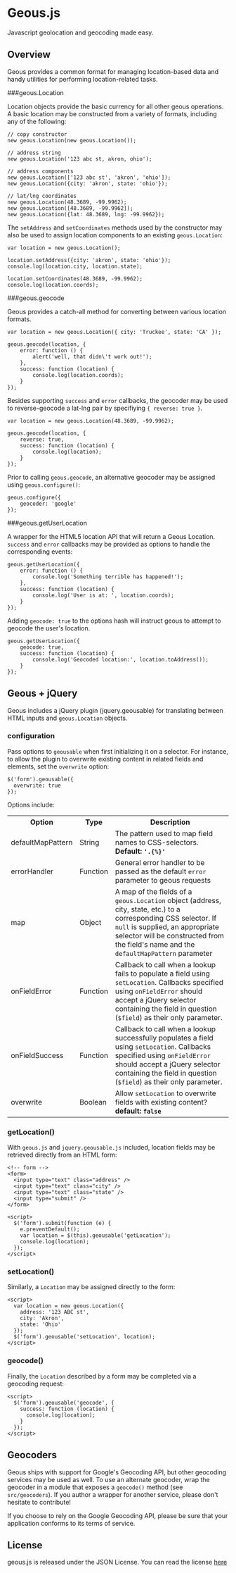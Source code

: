 Geous.js
===============

Javascript geolocation and geocoding made easy.

Overview
--------

Geous provides a common format for managing location-based data and handy utilities for performing location-related tasks.

###geous.Location

Location objects provide the basic currency for all other geous operations. A basic location may be constructed from a variety of formats, including any of the following:

    // copy constructor
    new geous.Location(new geous.Location());

    // address string
    new geous.Location('123 abc st, akron, ohio');

    // address components
    new geous.Location(['123 abc st', 'akron', 'ohio']);
    new geous.Location({city: 'akron', state: 'ohio'});

    // lat/lng coordinates
    new geous.Location(48.3689, -99.9962);
    new geous.Location([48.3689, -99.9962]);
    new geous.Location({lat: 48.3689, lng: -99.9962});

The `setAddress` and `setCoordinates` methods used by the constructor may also be used to assign location components to an existing `geous.Location`:

    var location = new geous.Location();

    location.setAddress({city: 'akron', state: 'ohio'});
    console.log(location.city, location.state);

    location.setCoordinates(48.3689, -99.9962);
    console.log(location.coords);

###geous.geocode

Geous provides a catch-all method for converting between various location formats. 

    var location = new geous.Location({ city: 'Truckee', state: 'CA' });

    geous.geocode(location, {
        error: function () {
            alert('well, that didn\'t work out!');
        },
        success: function (location) {
            console.log(location.coords);
        }
    });

Besides supporting `success` and `error` callbacks, the geocoder may be used to reverse-geocode a lat-lng pair by specifiying `{ reverse: true }`.

    var location = new geous.Location(48.3689, -99.9962);

    geous.geocode(location, {
        reverse: true,
        success: function (location) {
            console.log(location);
        }
    });

Prior to calling `geous.geocode`, an alternative geocoder may be assigned using `geous.configure()`:

    geous.configure({
        geocoder: 'google'
    });


###geous.getUserLocation

A wrapper for the HTML5 location API that will return a Geous Location. `success` and `error` callbacks may be provided as options to handle the corresponding events:

    geous.getUserLocation({
        error: function () {
            console.log('Something terrible has happened!');
        },
        success: function (location) {
            console.log('User is at: ', location.coords);
        }
    });

Adding `geocode: true` to the options hash will instruct geous to attempt to geocode the user's location.

    geous.getUserLocation({
        geocode: true,
        success: function (location) {
            console.log('Geocoded location:', location.toAddress());
        }
    });

Geous + jQuery
--------------

Geous includes a jQuery plugin (jquery.geousable) for translating between HTML inputs and `geous.Location` objects.

### configuration

Pass options to `geousable` when first initializing it on a selector. For instance, to allow the plugin to overwrite existing content in related fields and elements, set the `overwrite` option:

    $('form').geousable({
      overwrite: true
    });

Options include:

<table>
  <tr>
    <th>Option</th>
    <th>Type</th>
    <th>Description</th>
  </tr>
  <tr>
    <td>defaultMapPattern</td>
    <td>String</td>
    <td>
      The pattern used to map field names to CSS-selectors.
      <br /><strong>Default: <code>'.{%}'</code></strong>
    </td>
  </tr>
  <tr>
    <td>errorHandler</td>
    <td>Function</td>
    <td>General error handler to be passed as the default <code>error</code> parameter to geous requests</td>
  </tr>
  <tr>
    <td>map</td>
    <td>Object</td>
    <td>A map of the fields of a <code>geous.Location</code> object (address, city, state, etc.) to a corresponding CSS selector. If <code>null</code> is supplied, an appropriate selector will be constructed from the field's name and the <code>defaultMapPattern</code> parameter</td>
  </tr>
  <tr>
    <td>onFieldError</td>
    <td>Function</td>
    <td>
			Callback to call when a lookup fails to populate a field using <code>setLocation</code>. Callbacks specified using <code>onFieldError</code> should accept a jQuery selector containing the field in question (<code>$field</code>) as their only parameter.
    </td>
  </tr>
  <tr>
    <td>onFieldSuccess</td>
    <td>Function</td>
    <td>
			Callback to call when a lookup successfully populates a field using <code>setLocation</code>. Callbacks specified using <code>onFieldError</code> should accept a jQuery selector containing the field in question (<code>$field</code>) as their only parameter.
    </td>
  </tr>
  <tr>
    <td>overwrite</td>
    <td>Boolean</td>
    <td>Allow <code>setLocation</code> to overwrite fields with existing content? 
      <br /><strong>default: <code>false</code></strong>
    </td>
  </tr>
</table>

### getLocation()

With `geous.js` and `jquery.geousable.js` included, location fields may be retrieved directly from an HTML form:

    <!-- form -->
    <form>
      <input type="text" class="address" />
      <input type="text" class="city" />
      <input type="text" class="state" />
      <input type="submit" />
    </form>

    <script>
      $('form').submit(function (e) {
        e.preventDefault();
        var location = $(this).geousable('getLocation');
        console.log(location);
      });
    </script>

### setLocation()

Similarly, a `Location` may be assigned directly to the form:

    <script>
      var location = new geous.Location({
        address: '123 ABC st',
        city: 'Akron',
        state: 'Ohio'
      });
      $('form').geousable('setLocation', location);
    </script>

### geocode()

Finally, the `Location` described by a form may be completed via a geocoding request:

    <script>
      $('form').geousable('geocode', {
        success: function (location) {
          console.log(location);
        }
      });
    </script>

Geocoders
---------

Geous ships with support for Google's Geocoding API, but other geocoding services may be used as well. To use an alternate geocoder, wrap the geocoder in a module that exposes a `geocode()` method (see `src/geocoders`). If you author a wrapper for another service, please don't hesitate to contribute!

If you choose to rely on the Google Geocoding API, please be sure that your application conforms to its terms of service.


License
----------------

geous.js is released under the JSON License. You can read the license [here](http://www.json.org/license.html)
